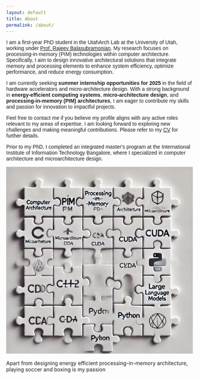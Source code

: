 ```yaml
---
layout: default
title: About
permalink: /about/
---
```

<div style="font-family: Helvetica, Arial, sans-serif;">
 I am a first-year PhD student in the UtahArch Lab at the University of Utah, working under <a href="https://users.cs.utah.edu/~rajeev/" target="_blank">Prof. Rajeev Balasubramonian</a>. My research focuses on processing-in-memory (PIM) technologies within computer architecture. Specifically, I aim to design innovative architectural solutions that integrate memory and processing elements to enhance system efficiency, optimize performance, and reduce energy consumption.

I am currently seeking **summer internship opportunities for 2025** in the field of hardware accelerators and micro-architecture design. With a strong background in **energy-efficient computing systems**, **micro-architecture design**, and **processing-in-memory (PIM) architectures**, I am eager to contribute my skills and passion for innovation to impactful projects.

Feel free to contact me if you believe my profile aligns with any active roles relevant to my areas of expertise. I am looking forward to exploring new challenges and making meaningful contributions. Please refer to my <a href="https://drive.google.com/file/d/15Dm3w-x4hNVAglailYhgC3nQuvxmol9-/view?usp=sharing" target="_blank">CV</a> for further details.

 Prior to my PhD, I completed an integrated master's program at the International Institute of Information Technology Bangalore, where I specialized in computer architecture and microarchitecture design.


</div>

![alt text](/assets/about_photo.webp)

Apart from designing energy efficient processing-in-memory architecture, playing soccer and boxing is my passion

